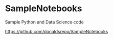 # SampleNotebooks
Sample Python and Data Science code

https://github.com/donaldsrepo/SampleNotebooks
